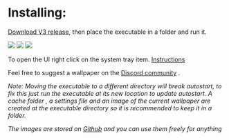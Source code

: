 # Installing:
 [Download V3 release](https://github.com/dkaloger/WallpaperOS/releases/download/v3.0/WallpaperOS.exe), then place the executable in a folder and run it. 
 
![](https://raw.githubusercontent.com/dkaloger/WallpaperOS/main/Images/FLUX/Upscaled/upscayl_jpg_realesrgan-x4plus_3840px/35.jpg)
![](https://raw.githubusercontent.com/dkaloger/WallpaperOS/main/Images/FLUX/Upscaled/upscayl_jpg_realesrgan-x4plus_3840px/30.jpg)
![](https://raw.githubusercontent.com/dkaloger/WallpaperOS/main/Images/FLUX/Upscaled/upscayl_jpg_realesrgan-x4plus_3840px/27.jpg)

To open the UI right click on the system tray item. [Instructions](https://github.com/dkaloger/WallpaperOS/wiki/Instructions)

Feel free to suggest a wallpaper on the [Discord community](https://discord.gg/WEQMuzeAk9) .

_Note: Moving the executable to a different directory will break autostart, to fix this just run the executable at its new location to update autostart. A cache folder , a settings file and an image of the current wallpaper are created at the executable directory so it is recommended to keep it in a folder._

_The images are stored on [Github](https://github.com/dkaloger/WallpaperOS/tree/main/Images/FLUX/Upscaled/upscayl_jpg_realesrgan-x4plus_3840px) and you can use them freely for anything_
